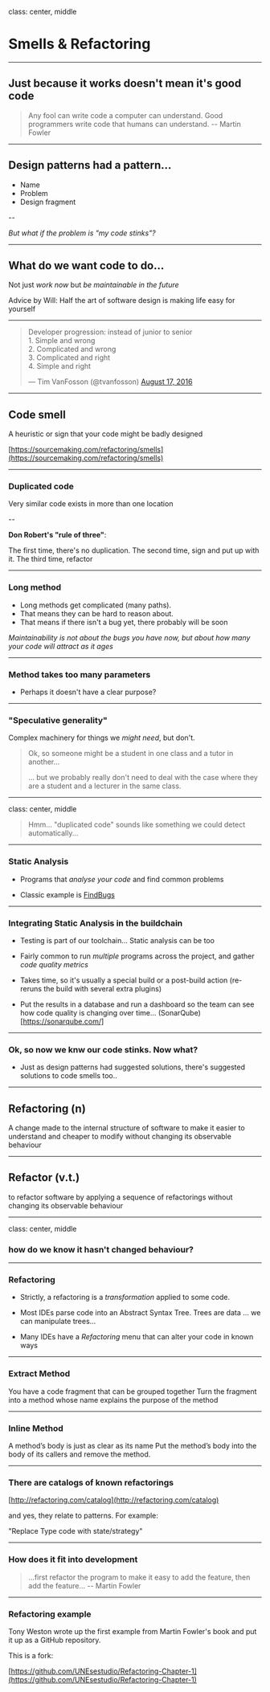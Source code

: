 class: center, middle

# Smells & Refactoring

---

## Just because it works doesn't mean it's good code

> Any fool can write code a computer can understand.
> Good programmers write code that humans can understand.
-- Martin Fowler


---

## Design patterns had a pattern...

* Name
* Problem
* Design fragment

--

*But what if the problem is "my code stinks"?*

---

## What do we want code to do...

Not just *work now* but *be maintainable in the future*

Advice by Will: Half the art of software design is making life easy for yourself

---

<blockquote class="twitter-tweet" data-partner="tweetdeck"><p lang="en" dir="ltr">Developer progression: instead of junior to senior<br>1. Simple and wrong<br>2. Complicated and wrong<br>3. Complicated and right<br>4. Simple and right</p>&mdash; Tim VanFosson (@tvanfosson) <a href="https://twitter.com/tvanfosson/status/765913312894877700">August 17, 2016</a></blockquote>
<script async src="//platform.twitter.com/widgets.js" charset="utf-8"></script>

---

## Code smell

A heuristic or sign that your code might be badly designed

[https://sourcemaking.com/refactoring/smells](https://sourcemaking.com/refactoring/smells)

---

### Duplicated code

Very similar code exists in more than one location

--

**Don Robert's "rule of three"**:

The first time, there's no duplication. 
The second time, sign and put up with it.
The third time, refactor

---

### Long method

* Long methods get complicated (many paths).
* That means they can be hard to reason about.
* That means if there isn't a bug yet, there probably will be soon

*Maintainability is not about the bugs you have now, but about how many your code will attract as it ages*

---

### Method takes too many parameters

* Perhaps it doesn't have a clear purpose?

---

### "Speculative generality"

Complex machinery for things we *might need*, but don't.

> Ok, so someone might be a student in one class and a tutor in another...
>
>... but we probably really don't need to deal with the case where they are a student and a lecturer in the same class.

---

class: center, middle

> Hmm... "duplicated code" sounds like something we could
> detect automatically...

---

### Static Analysis

* Programs that *analyse your code* and find common problems

* Classic example is [FindBugs](http://findbugs.sourceforge.net/)

---

### Integrating Static Analysis in the buildchain

* Testing is part of our toolchain... Static analysis can be too

* Fairly common to run *multiple* programs across the project, and gather *code quality metrics*

* Takes time, so it's usually a special build or a post-build action (re-reruns the build with several extra plugins)

* Put the results in a database and run a dashboard so the team can see how code quality is changing over time... (SonarQube)[https://sonarqube.com/]

---

### Ok, so now we knw our code stinks. Now what?

* Just as design patterns had suggested solutions, there's suggested solutions to code smells too..

---

## Refactoring (n)

A change made to the internal structure of software to make it easier to understand and cheaper to modify without changing its observable behaviour

---

## Refactor (v.t.)

to refactor software by applying a sequence of refactorings without changing its observable behaviour

---

class: center, middle

### how do we know it hasn't changed behaviour?

---

### Refactoring

* Strictly, a refactoring is a *transformation* applied to some code. 

* Most IDEs parse code into an Abstract Syntax Tree. Trees are data ... we can manipulate trees...

* Many IDEs have a *Refactoring* menu that can alter your code in known ways

---

### Extract Method

You have a code fragment that can be grouped together
Turn the fragment into a method whose name explains the purpose of the method

---

### Inline Method

A method’s body is just as clear as its name
Put the method’s body into the body of its callers and remove the method.

---

### There are catalogs of known refactorings

[http://refactoring.com/catalog](http://refactoring.com/catalog)

and yes, they relate to patterns. For example:

"Replace Type code with state/strategy"

---

### How does it fit into development

> ...first refactor the program to make it easy to add the feature, then add the feature...
-- Martin Fowler

---

### Refactoring example

Tony Weston wrote up the first example from Martin Fowler's book and put it up as a GitHub repository.

This is a fork:

[https://github.com/UNEsestudio/Refactoring-Chapter-1](https://github.com/UNEsestudio/Refactoring-Chapter-1)

